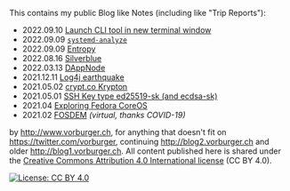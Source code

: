 This contains my public Blog like Notes (including like "Trip Reports"):

* 2022.09.10 [Launch CLI tool in new terminal window](linux/gnome-terminal.md)
* 2022.09.09 [`systemd-analyze`](linux/systemd-analyze.md)
* 2022.09.09 [Entropy](linux/entropy.md)
* 2022.08.16 [Silverblue](linux/silverblue.md)
* 2022.03.13 [DAppNode](linux/dappnode/)
* 2021.12.11 [Log4j earthquake](https://github.com/vorburger/Log4j_CVE-2021-44228)
* 2021.05.02 [crypt.co Krypton](security/krypt.co.md)
* 2021.05.01 [SSH Key type ed25519-sk (and ecdsa-sk)](security/ed25519-sk.md)
* 2021.04 [Exploring Fedora CoreOS](linux/coreos/)
* 2021.02 [FOSDEM](conferences/FOSDEM-2021.md) _(virtual, thanks COVID-19)_

by http://www.vorburger.ch, for anything that doesn't fit on https://twitter.com/vorburger,
continuing http://blog2.vorburger.ch and older http://blog1.vorburger.ch. All content
published here is shared under the [Creative Commons Attribution 4.0 International license](https://creativecommons.org/licenses/by/4.0/) (CC BY 4.0).

[![License: CC BY 4.0](https://img.shields.io/badge/License-CC%20BY%204.0-lightgrey.svg)](https://creativecommons.org/licenses/by/4.0/)
